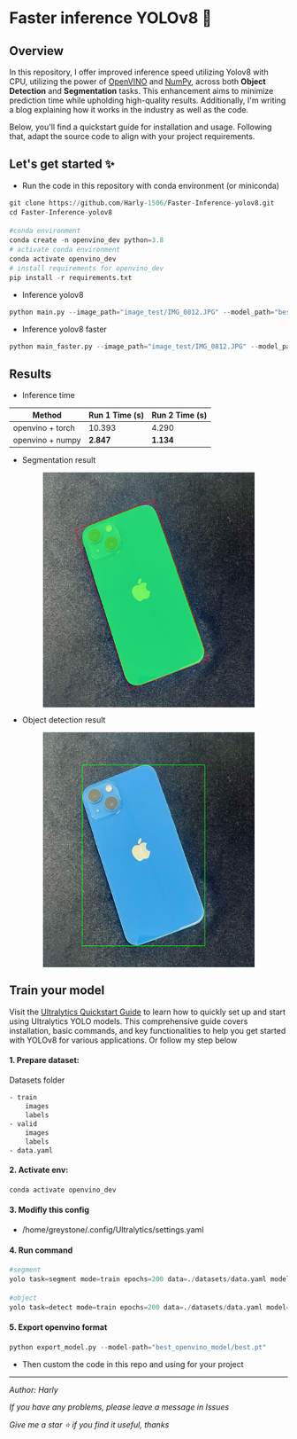 # Faster inference YOLOv8 🚀

## Overview

In this repository, I offer improved inference speed utilizing Yolov8 with CPU, utilizing the power of [OpenVINO](https://github.com/openvinotoolkit/openvino) and [NumPy](https://numpy.org), across both **Object Detection** and **Segmentation** tasks. This enhancement aims to minimize prediction time while upholding high-quality results. Additionally, I'm writing a blog explaining how it works in the industry as well as the code.

Below, you'll find a quickstart guide for installation and usage. Following that, adapt the source code to align with your project requirements.

## Let's get started ✨ 
- Run the code in this repository with conda environment (or miniconda)
```python
git clone https://github.com/Harly-1506/Faster-Inference-yolov8.git
cd Faster-Inference-yolov8

#conda environment 
conda create -n openvino_dev python=3.8 
# activate conda environment 
conda activate openvino_dev
# install requirements for openvino_dev
pip install -r requirements.txt
```
- Inference yolov8
```python
python main.py --image_path="image_test/IMG_0812.JPG" --model_path="best_openvino_model/openvino_model_yolov8.xml" --output_path="debug/result"
```
- Inference yolov8 faster
```python
python main_faster.py --image_path="image_test/IMG_0812.JPG" --model_path="best_openvino_model/openvino_model_yolov8.xml" --output_path="debug/result_faster"
```
## Results
- Inference time
  
| Method           | Run 1 Time (s) | Run 2 Time (s) |
|------------------|----------------|----------------|
| openvino + torch | 10.393            | 4.290            |
| openvino + numpy | **2.847**            | **1.134**            |
 
- Segmentation result

<img style="display: block;-webkit-user-select: none;margin: auto;cursor: zoom-in;background-color: hsl(0, 0%, 90%);transition: background-color 300ms;" src="https://raw.githubusercontent.com/Harly-1506/Faster-Inference-yolov8/main/debug/result_faster/image_with_masks.jpg?token=GHSAT0AAAAAAB4F4XQWNYF25ZJ5SBKLBRTQZSIPCWA" width="383" height="424"> 
 
- Object detection result

<img style="display: block;-webkit-user-select: none;margin: auto;cursor: zoom-in;background-color: hsl(0, 0%, 90%);transition: background-color 300ms;" src="https://raw.githubusercontent.com/Harly-1506/Faster-Inference-yolov8/main/debug/result_faster/image_with_bbox.jpg?token=GHSAT0AAAAAAB4F4XQWFZSRFOJWDLWQ3HQ2ZSIPHWQ" width="383" height="424">

## Train your model
Visit the [Ultralytics Quickstart Guide](https://docs.ultralytics.com/quickstart/) to learn how to quickly set up and start using Ultralytics YOLO models. This comprehensive guide covers installation, basic commands, and key functionalities to help you get started with YOLOv8 for various applications. Or follow my step below
#### 1. Prepare dataset:
Datasets folder

    - train
        images
        labels
    - valid
        images
        labels
    - data.yaml


#### 2. Activate env:
```python
conda activate openvino_dev
```
#### 3. Modifly this config 
   
 - /home/greystone/.config/Ultralytics/settings.yaml
   
#### 4. Run command
```python
#segment
yolo task=segment mode=train epochs=200 data=./datasets/data.yaml model=yolov8x-seg.pt imgsz=640 batch=16 patience=0 device=0

#object
yolo task=detect mode=train epochs=200 data=./datasets/data.yaml model=yolov8x.pt imgsz=640 batch=16 patience=0 device=0
```
#### 5. Export openvino format
```python
python export_model.py --model-path="best_openvino_model/best.pt"
```
- Then custom the code in this repo and using for your project


___

*Author: Harly*

*If you have any problems, please leave a message in Issues*

*Give me a star :star: if you find it useful, thanks*
